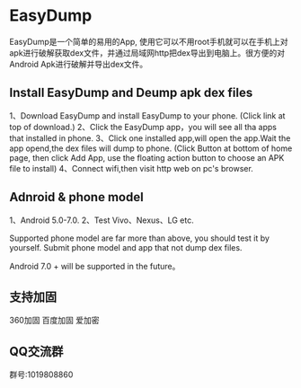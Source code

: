 # EasyDump
EasyDump是一个简单的易用的App, 使用它可以不用root手机就可以在手机上对apk进行破解获取dex文件，并通过局域网http把dex导出到电脑上。很方便的对Android Apk进行破解并导出dex文件。

## Install EasyDump and Deump apk dex files
1、Download EasyDump and install EasyDump to your phone. (Click link at top of download.)
2、Click the EasyDump app，you will see all tha apps that installed in phone.
3、Click one installed app,will open the app.Wait the app opend,the dex files will dump to phone. (Click Button at bottom of home page, then click Add App, use the floating action button to choose an APK file to install)
4、Connect wifi,then visit http web on pc's browser.
## Adnroid & phone model
1、Android 5.0-7.0.
2、Test Vivo、Nexus、LG etc.

Supported phone model are far more than above, you should test it by yourself.
Submit phone model and app that not dump dex files.

Android 7.0 + will be supported in the future。

## 支持加固
360加固
百度加固
爱加密

## QQ交流群
群号:1019808860
